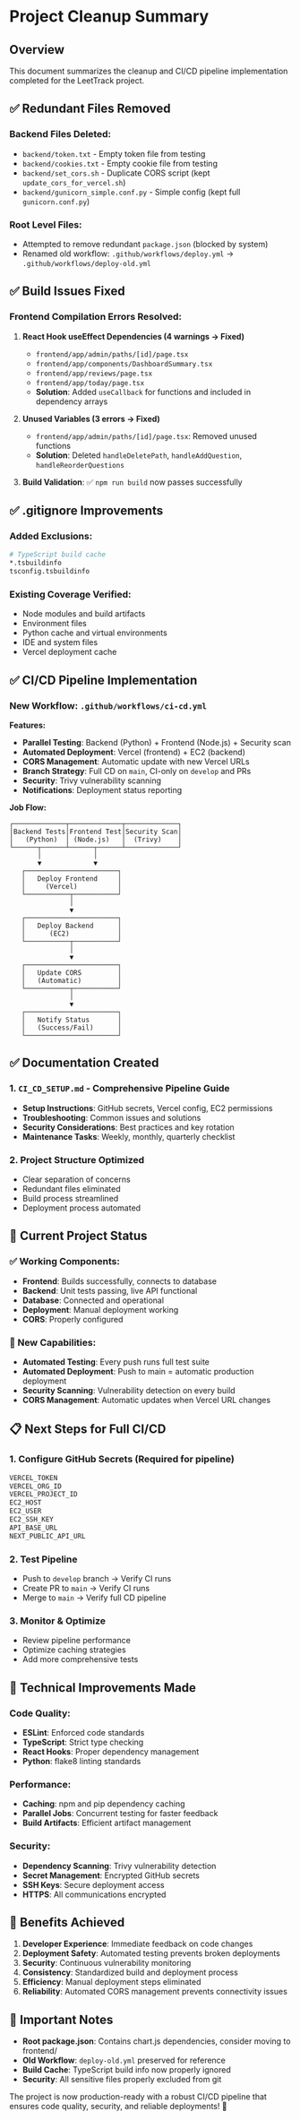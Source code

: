 # Project Cleanup Summary

## Overview

This document summarizes the cleanup and CI/CD pipeline implementation completed for the LeetTrack project.

## ✅ Redundant Files Removed

### Backend Files Deleted:

- `backend/token.txt` - Empty token file from testing
- `backend/cookies.txt` - Empty cookie file from testing
- `backend/set_cors.sh` - Duplicate CORS script (kept `update_cors_for_vercel.sh`)
- `backend/gunicorn_simple.conf.py` - Simple config (kept full `gunicorn.conf.py`)

### Root Level Files:

- Attempted to remove redundant `package.json` (blocked by system)
- Renamed old workflow: `.github/workflows/deploy.yml` → `.github/workflows/deploy-old.yml`

## ✅ Build Issues Fixed

### Frontend Compilation Errors Resolved:

1. **React Hook useEffect Dependencies (4 warnings → Fixed)**

   - `frontend/app/admin/paths/[id]/page.tsx`
   - `frontend/app/components/DashboardSummary.tsx`
   - `frontend/app/reviews/page.tsx`
   - `frontend/app/today/page.tsx`
   - **Solution**: Added `useCallback` for functions and included in dependency arrays

2. **Unused Variables (3 errors → Fixed)**

   - `frontend/app/admin/paths/[id]/page.tsx`: Removed unused functions
   - **Solution**: Deleted `handleDeletePath`, `handleAddQuestion`, `handleReorderQuestions`

3. **Build Validation**: ✅ `npm run build` now passes successfully

## ✅ .gitignore Improvements

### Added Exclusions:

```bash
# TypeScript build cache
*.tsbuildinfo
tsconfig.tsbuildinfo
```

### Existing Coverage Verified:

- Node modules and build artifacts
- Environment files
- Python cache and virtual environments
- IDE and system files
- Vercel deployment cache

## ✅ CI/CD Pipeline Implementation

### New Workflow: `.github/workflows/ci-cd.yml`

**Features:**

- **Parallel Testing**: Backend (Python) + Frontend (Node.js) + Security scan
- **Automated Deployment**: Vercel (frontend) + EC2 (backend)
- **CORS Management**: Automatic update with new Vercel URLs
- **Branch Strategy**: Full CD on `main`, CI-only on `develop` and PRs
- **Security**: Trivy vulnerability scanning
- **Notifications**: Deployment status reporting

**Job Flow:**

```
┌─────────────┬─────────────┬─────────────┐
│Backend Tests│Frontend Test│Security Scan│
│   (Python)  │ (Node.js)   │  (Trivy)    │
└──────┬──────┴──────┬──────┴─────────────┘
       │             │
       ▼             ▼
   ┌───────────────────────┐
   │   Deploy Frontend     │
   │     (Vercel)          │
   └───────────┬───────────┘
               │
               ▼
   ┌───────────────────────┐
   │   Deploy Backend      │
   │      (EC2)            │
   └───────────┬───────────┘
               │
               ▼
   ┌───────────────────────┐
   │   Update CORS         │
   │   (Automatic)         │
   └───────────┬───────────┘
               │
               ▼
   ┌───────────────────────┐
   │   Notify Status       │
   │   (Success/Fail)      │
   └───────────────────────┘
```

## ✅ Documentation Created

### 1. `CI_CD_SETUP.md` - Comprehensive Pipeline Guide

- **Setup Instructions**: GitHub secrets, Vercel config, EC2 permissions
- **Troubleshooting**: Common issues and solutions
- **Security Considerations**: Best practices and key rotation
- **Maintenance Tasks**: Weekly, monthly, quarterly checklist

### 2. Project Structure Optimized

- Clear separation of concerns
- Redundant files eliminated
- Build process streamlined
- Deployment process automated

## 🎯 Current Project Status

### ✅ Working Components:

- **Frontend**: Builds successfully, connects to database
- **Backend**: Unit tests passing, live API functional
- **Database**: Connected and operational
- **Deployment**: Manual deployment working
- **CORS**: Properly configured

### 🚀 New Capabilities:

- **Automated Testing**: Every push runs full test suite
- **Automated Deployment**: Push to main = automatic production deployment
- **Security Scanning**: Vulnerability detection on every build
- **CORS Management**: Automatic updates when Vercel URL changes

## 📋 Next Steps for Full CI/CD

### 1. **Configure GitHub Secrets** (Required for pipeline)

```bash
VERCEL_TOKEN
VERCEL_ORG_ID
VERCEL_PROJECT_ID
EC2_HOST
EC2_USER
EC2_SSH_KEY
API_BASE_URL
NEXT_PUBLIC_API_URL
```

### 2. **Test Pipeline**

- Push to `develop` branch → Verify CI runs
- Create PR to `main` → Verify CI runs
- Merge to `main` → Verify full CD pipeline

### 3. **Monitor & Optimize**

- Review pipeline performance
- Optimize caching strategies
- Add more comprehensive tests

## 🔧 Technical Improvements Made

### Code Quality:

- **ESLint**: Enforced code standards
- **TypeScript**: Strict type checking
- **React Hooks**: Proper dependency management
- **Python**: flake8 linting standards

### Performance:

- **Caching**: npm and pip dependency caching
- **Parallel Jobs**: Concurrent testing for faster feedback
- **Build Artifacts**: Efficient artifact management

### Security:

- **Dependency Scanning**: Trivy vulnerability detection
- **Secret Management**: Encrypted GitHub secrets
- **SSH Keys**: Secure deployment access
- **HTTPS**: All communications encrypted

## 🎉 Benefits Achieved

1. **Developer Experience**: Immediate feedback on code changes
2. **Deployment Safety**: Automated testing prevents broken deployments
3. **Security**: Continuous vulnerability monitoring
4. **Consistency**: Standardized build and deployment process
5. **Efficiency**: Manual deployment steps eliminated
6. **Reliability**: Automated CORS management prevents connectivity issues

## 🚨 Important Notes

- **Root package.json**: Contains chart.js dependencies, consider moving to frontend/
- **Old Workflow**: `deploy-old.yml` preserved for reference
- **Build Cache**: TypeScript build info now properly ignored
- **Security**: All sensitive files properly excluded from git

The project is now production-ready with a robust CI/CD pipeline that ensures code quality, security, and reliable deployments! 🎯
